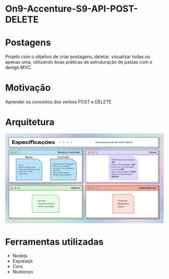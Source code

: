 # On9-Accenture-S9-API-POST-DELETE

# Postagens

<p>Projeto com o objetivo de criar postagens, deletar, visualizar todas ou apenas uma, utilizando boas práticas de estruturação de pastas com o design MVC.</p>

# Motivação

<p>Aprender os conceitos dos verbos POST e DELETE.</p>

# Arquitetura 

![Arquitetura do projeto](arquitetura.png)

# Ferramentas utilizadas

* Nodejs
* Expressjs
* Cors
* Nodemon
